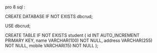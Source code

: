 pro 8 sql :

CREATE DATABASE IF NOT EXISTS dbcrud;

USE dbcrud;

CREATE TABLE IF NOT EXISTS student (
    id INT AUTO_INCREMENT PRIMARY KEY,
    name VARCHAR(100) NOT NULL,
    address VARCHAR(255) NOT NULL,
    mobile VARCHAR(15) NOT NULL
);
